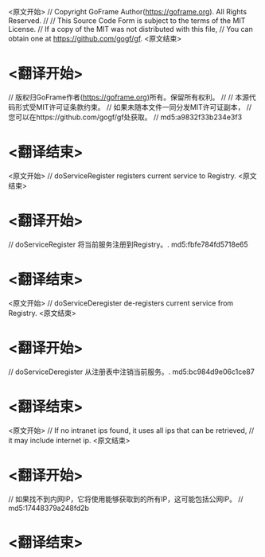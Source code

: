 
<原文开始>
// Copyright GoFrame Author(https://goframe.org). All Rights Reserved.
//
// This Source Code Form is subject to the terms of the MIT License.
// If a copy of the MIT was not distributed with this file,
// You can obtain one at https://github.com/gogf/gf.
<原文结束>

# <翻译开始>
// 版权归GoFrame作者(https://goframe.org)所有。保留所有权利。
//
// 本源代码形式受MIT许可证条款约束。
// 如果未随本文件一同分发MIT许可证副本，
// 您可以在https://github.com/gogf/gf处获取。
// md5:a9832f33b234e3f3
# <翻译结束>


<原文开始>
// doServiceRegister registers current service to Registry.
<原文结束>

# <翻译开始>
// doServiceRegister 将当前服务注册到Registry。. md5:fbfe784fd5718e65
# <翻译结束>


<原文开始>
// doServiceDeregister de-registers current service from Registry.
<原文结束>

# <翻译开始>
// doServiceDeregister 从注册表中注销当前服务。. md5:bc984d9e06c1ce87
# <翻译结束>


<原文开始>
			// If no intranet ips found, it uses all ips that can be retrieved,
			// it may include internet ip.
<原文结束>

# <翻译开始>
// 如果找不到内网IP，它将使用能够获取到的所有IP，这可能包括公网IP。
// md5:17448379a248fd2b
# <翻译结束>

